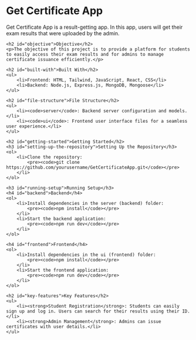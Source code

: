 <!DOCTYPE html>
<html lang="en">
<head>
    <meta charset="UTF-8">
    <meta name="viewport" content="width=device-width, initial-scale=1.0">
    <title>Get Certificate App</title>
    <link rel="stylesheet" href="styles.css">
</head>
<body>
    <h1 id="title">Get Certificate App</h1>
    <p>Get Certificate App is a result-getting app. In this app, users will get their exam results that were uploaded by the admin.</p>

    <h2 id="objective">Objective</h2>
    <p>The objective of this project is to provide a platform for students to easily access their exam results and for admins to manage certificate issuance efficiently.</p>

    <h2 id="built-with">Built With</h2>
    <ul>
        <li>Frontend: HTML, Tailwind, JavaScript, React, CSS</li>
        <li>Backend: Node.js, Express.js, MongoDB, Mongoose</li>
    </ul>

    <h2 id="file-structure">File Structure</h2>
    <ul>
        <li><code>server</code>: Backend server configuration and models.</li>
        <li><code>ui</code>: Frontend user interface files for a seamless user experience.</li>
    </ul>

    <h2 id="getting-started">Getting Started</h2>
    <h3 id="setting-up-the-repository">Setting Up the Repository</h3>
    <ol>
        <li>Clone the repository:
            <pre><code>git clone https://github.com/yourusername/GetCertificateApp.git</code></pre>
        </li>
    </ol>

    <h3 id="running-setup">Running Setup</h3>
    <h4 id="backend">Backend</h4>
    <ol>
        <li>Install dependencies in the server (backend) folder:
            <pre><code>npm install</code></pre>
        </li>
        <li>Start the backend application:
            <pre><code>npm run dev</code></pre>
        </li>
    </ol>

    <h4 id="frontend">Frontend</h4>
    <ol>
        <li>Install dependencies in the ui (frontend) folder:
            <pre><code>npm install</code></pre>
        </li>
        <li>Start the frontend application:
            <pre><code>npm run dev</code></pre>
        </li>
    </ol>

    <h2 id="key-features">Key Features</h2>
    <ul>
        <li><strong>Student Registration</strong>: Students can easily sign up and log in. Users can search for their results using their ID.</li>
        <li><strong>Admin Management</strong>: Admins can issue certificates with user details.</li>
    </ul>
</body>
</html>
